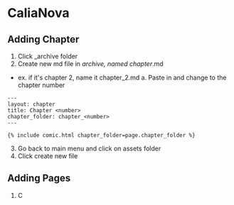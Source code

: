 # CaliaNova

## Adding Chapter
1. Click _archive folder
2. Create new md file in _archive, named chapter_<number>.md
- ex. if it's chapter 2, name it chapter_2.md
a. Paste in and change <number> to the chapter number 
```
---
layout: chapter
title: Chapter <number>
chapter_folder: chapter_<number>
---

{% include comic.html chapter_folder=page.chapter_folder %}
```

3. Go back to main menu and click on assets folder
4. Click create new file 


## Adding Pages
1. C
